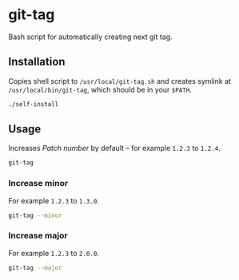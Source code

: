 # git-tag
Bash script for automatically creating next git tag.

## Installation

Copies shell script to `/usr/local/git-tag.sh` and creates symlink at `/usr/local/bin/git-tag`, which should be in your `$PATH`.

```bash
./self-install
```

## Usage

Increases *Patch number* by default – for example `1.2.3` to `1.2.4`.

```bash
git-tag
```

### Increase minor

For example `1.2.3` to `1.3.0`.

```bash
git-tag --minor
```

### Increase major

For example `1.2.3` to `2.0.0`.

```bash
git-tag --major
```
